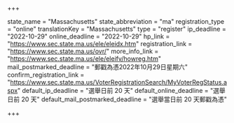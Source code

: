 +++

state_name = "Massachusetts"
state_abbreviation = "ma"
registration_type = "online"
translationKey = "Massachusetts"
type = "register"
ip_deadline = "2022-10-29"
online_deadline = "2022-10-29"
hp_link = "https://www.sec.state.ma.us/ele/eleidx.htm"
registration_link = "https://www.sec.state.ma.us/ovr/"
more_info_link = "https://www.sec.state.ma.us/ele/eleifv/howreg.htm"
mail_postmarked_deadline = "郵戳為憑2022年10月29日星期六"
confirm_registration_link = "https://www.sec.state.ma.us/VoterRegistrationSearch/MyVoterRegStatus.aspx"
default_ip_deadline = "選舉日前 20 天"
default_online_deadline = "選舉日前 20 天"
default_mail_postmarked_deadline = "選舉當日前 20 天郵戳為憑"

+++